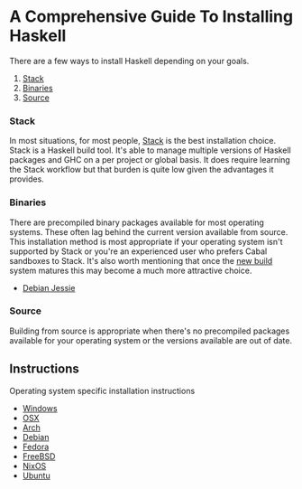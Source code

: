 # A Comprehensive Guide To Installing Haskell

There are a few ways to install Haskell depending on your goals.

  1. [Stack](#stack)
  2. [Binaries](#binaries)
  3. [Source](#source)

### Stack

In most situations, for most people, [Stack](https://docs.haskellstack.org/en/stable/README/) is the best installation choice.  Stack is a Haskell build tool.  It's able to manage multiple versions of Haskell packages and GHC on a per project or global basis.  It does require learning the Stack workflow but that burden is quite low given the advantages it provides.

### Binaries

There are precompiled binary packages available for most operating systems.  These often lag behind the current version available from source.  This installation method is most appropriate if your operating system isn't supported by Stack or you're an experienced user who prefers Cabal sandboxes to Stack.  It's also worth mentioning that once the [new build](http://ezyang.com/nix-local-build.html) system matures this may become a much more attractive choice.

  * [Debian Jessie](#binary-debian-jessie)

### Source

Building from source is appropriate when there's no precompiled packages available for your operating system or the versions available are out of date.

## Instructions

Operating system specific installation instructions

  * [Windows](https://github.com/mgreenly/livecoding/blob/master/install-haskell/guides/WINDOWS.md)
  * [OSX](https://github.com/mgreenly/livecoding/blob/master/install-haskell/guides/OSX.md)
  * [Arch](https://github.com/mgreenly/livecoding/blob/master/install-haskell/guides/ARCH.md)
  * [Debian](https://github.com/mgreenly/livecoding/blob/master/install-haskell/guides/DEBIAN.md)
  * [Fedora](https://github.com/mgreenly/livecoding/blob/master/install-haskell/guides/FEDORA.md)
  * [FreeBSD](https://github.com/mgreenly/livecoding/blob/master/install-haskell/guides/FREEBSD.md)
  * [NixOS](https://github.com/mgreenly/livecoding/blob/master/install-haskell/guides/NIXOS.md)
  * [Ubuntu](https://github.com/mgreenly/livecoding/blob/master/install-haskell/guides/UBUNTU.md)

